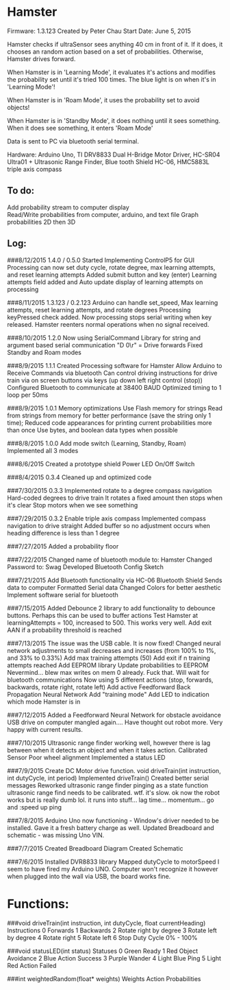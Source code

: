 Hamster
=======
Firmware: 1.3.123 
Created by Peter Chau
Start Date: June 5, 2015

Hamster checks if ultraSensor sees anything 40 cm in front of it. If it does, it chooses an random action based on a set of probabilities. Otherwise, Hamster drives forward. 

When Hamster is in 'Learning Mode', it evaluates it's actions and modifies the probability set until it's tried 100 times. The blue light is on when it's in 'Learning Mode'!

When Hamster is in 'Roam Mode', it uses the probability set to avoid objects!

When Hamster is in 'Standby Mode', it does nothing until it sees something. When it does see something, it enters 'Roam Mode'

Data is sent to PC via bluetooth serial terminal.

Hardware: Arduino Uno, TI DRV8833 Dual H-Bridge Motor Driver, HC-SR04 Ultra01 + Ultrasonic Range Finder, Blue tooth Shield HC-06, HMC5883L triple axis compass

To do:
------
   Add probability stream to computer display   
   Read/Write probabilities from computer, arduino, and text file
   Graph probabilities 2D then 3D

Log:
----
###8/12/2015 1.4.0 / 0.5.0
	Started Implementing ControlP5 for GUI
	Processing can now set duty cycle, rotate degree, max learning attempts, and reset learning attempts
		Added submit button and key (enter)
	Learning attempts field added and Auto update display of learning attempts on processing

###8/11/2015 1.3.123 / 0.2.123
	Arduino can handle set_speed, Max learning attempts, reset learning attempts, and rotate degrees
	Processing keyPressed check added. Now processing stops serial writing when key released. 
		Hamster reenters normal operations when no signal received.

###8/10/2015 1.2.0
	Now using SerialCommand Library for string and argument based serial communication
		"D 0\r" = Drive forwards
	Fixed Standby and Roam modes

###8/9/2015 1.1.1
	Created Processing software for Hamster
	Allow Arduino to Receive Commands via bluetooth
		Can control driving instructions for drive train
			via on screen buttons
			via keys (up down left right control (stop))
	Configured Bluetooth to communicate at 38400 BAUD
		Optimized timing  to 1 loop per 50ms

###8/9/2015 1.0.1
	Memory optimizations
		Use Flash memory for strings
			Read from strings from memory for better performance (save the string only 1 time);
		Reduced code appearances for printing current probabilities more than once
		Use bytes, and boolean data types when possible

###8/8/2015 1.0.0
   Add mode switch (Learning, Standby, Roam)
   		Implemented all 3 modes
   		
###8/6/2015
	Created a prototype shield
	Power LED
	On/Off Switch

###8/4/2015 0.3.4
   Cleaned up and optimized code

###7/30/2015 0.3.3
   Implemented rotate to a degree compass navigation
      Hard-coded degrees to drive train
	  It rotates a fixed amount then stops when it's clear
   Stop motors when we see something	

###7/29/2015 0.3.2
   Enable triple axis compass
   Implemented compass navigation to drive straight
	   Added buffer so no adjustment occurs when heading difference is less than 1 degree 

###7/27/2015
   Added a probability floor

###7/22/2015
   Changed name of bluetooth module to: Hamster
   Changed Password to: Swag
   Developed Bluetooth Config Sketch

###7/21/2015
   Add Bluetooth functionality via HC-06 Bluetooth Shield
	  Sends data to computer
	  Formatted Serial data
   Changed Colors for better aesthetic
   Implement software serial for bluetooth

###7/15/2015
   Added Debounce 2 library to add functionality to debounce buttons. Perhaps this can be used to buffer actions
   Test Hamster at learningAttempts = 100, increased to 500. This works very well.
   Add exit AAN if a probability threshold is reached

###7/13/2015
   The issue was the USB cable. It is now fixed!
   Changed neural network adjustments to small decreases and increases (from 100% to 1%, and 33% to 0.33%)
   Add max training attempts (50)
     Add exit if n training attempts reached
   Add EEPROM library
     Update probabilities to EEPROM
     Nevermind... blew max writes on mem 0 already. Fuck that. Will wait for bluetooth communications
   Now using 5 different actions (stop, forwards, backwards, rotate right, rotate left)
   Add active Feedforward Back Propagation Neural Network
     Add "training mode"
   Add LED to indication which mode Hamster is in

###7/12/2015
   Added a Feedforward Neural Network for obstacle avoidance
   USB drive on computer mangled again.... Have thought out robot more. Very happy with current results.

###7/10/2015
   Ultrasonic range finder working well, however there is lag between when it detects an object and when it takes action.
     Calibrated Sensor
   Poor wheel alignment
   Implemented a status LED

###7/9/2015
   Create DC Motor drive function. void driveTrain(int instruction, int dutyCycle, int period)
   Implemented driveTrain()
   Created better serial messages
   Reworked ultrasonic range finder pinging as a state function
   ultrasonic range find needs to be calibrated. wtf. it's slow.
   ok now the robot works but is really dumb lol. it runs into stuff... lag time... momentum... go and :speed up ping

###7/8/2015
   Arduino Uno now functioning - Window's driver needed to be installed. Gave it a fresh battery charge as well.
   Updated Breadboard and schematic - was missing Uno VIN.

###7/7/2015
   Created Breadboard Diagram
   Created Schematic

###7/6/2015
   Installed DVR8833 library
   Mapped dutyCycle to motorSpeed
   I seem to have fired my Arduino UNO. Computer won't recognize it however when plugged into the wall via USB, the board works fine.

Functions:
==========

###void driveTrain(int instruction, int dutyCycle, float currentHeading)
Instructions
   0   Forwards
   1   Backwards
   2   Rotate right by degree
   3   Rotate left by degree
   4   Rotate right
   5   Rotate left
   6   Stop
Duty Cycle
   0% - 100%

###void statusLED(int status)
Statuses
   0   Green   Ready
   1   Red   Object Avoidance
   2   Blue   Action Success
   3   Purple   Wander
   4   Light Blue   Ping
   5   Light Red    Action Failed

###int weightedRandom(float* weights)
Weights
   Action Probabilities
